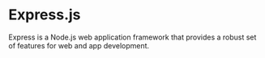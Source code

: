 # Express.js

Express is a Node.js web application framework that provides a robust set of features for web and app development.

